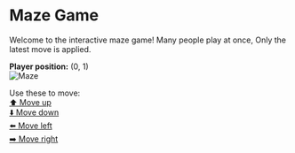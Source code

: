 # Maze Game  
Welcome to the interactive maze game! Many people play at once, Only the latest move is applied.

**Player position:** (0, 1)  
![Maze](https://github-maze-game.vercel.app/images/pos_0_1.png?t=1761361655064)

Use these to move:  
[⬆️ Move up](https://github-maze-game.vercel.app/move/0_1_w)  
[⬇️ Move down](https://github-maze-game.vercel.app/move/0_1_s)  
[⬅️ Move left](https://github-maze-game.vercel.app/move/0_1_a)  
[➡️ Move right](https://github-maze-game.vercel.app/move/0_1_d)
